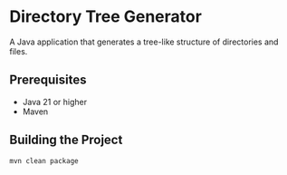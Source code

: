 # Directory Tree Generator

A Java application that generates a tree-like structure of directories and files.

## Prerequisites

- Java 21 or higher
- Maven

## Building the Project

```bash
mvn clean package
```
